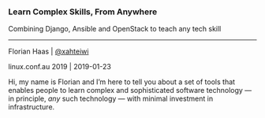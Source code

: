 ### Learn Complex Skills, From Anywhere

Combining Django, Ansible and OpenStack to teach any tech skill

* * *

Florian Haas | [@xahteiwi](https://twitter.com/xahteiwi)

linux.conf.au 2019 | 2019-01-23

<!-- Note -->

Hi, my name is Florian and I’m here to tell you about a
set of tools that enables people to learn complex and sophisticated
software technology — in principle, _any_ such technology — with
minimal investment in infrastructure.
